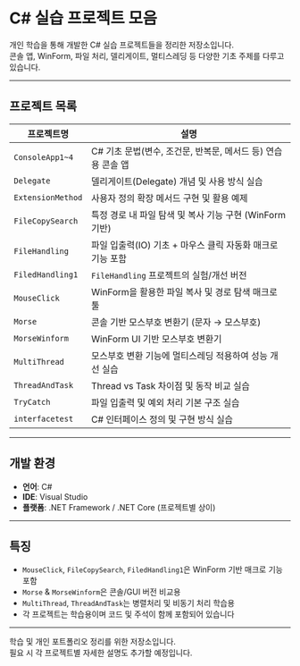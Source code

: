 #  C# 실습 프로젝트 모음

개인 학습을 통해 개발한 C# 실습 프로젝트들을 정리한 저장소입니다.  
콘솔 앱, WinForm, 파일 처리, 델리게이트, 멀티스레딩 등 다양한 기초 주제를 다루고 있습니다.

---

##  프로젝트 목록

| 프로젝트명 | 설명 |
|------------|------|
| `ConsoleApp1~4` | C# 기초 문법(변수, 조건문, 반복문, 메서드 등) 연습용 콘솔 앱 |
| `Delegate` | 델리게이트(Delegate) 개념 및 사용 방식 실습 |
| `ExtensionMethod` | 사용자 정의 확장 메서드 구현 및 활용 예제 |
| `FileCopySearch` | 특정 경로 내 파일 탐색 및 복사 기능 구현 (WinForm 기반) |
| `FileHandling` | 파일 입출력(IO) 기초 + 마우스 클릭 자동화 매크로 기능 포함 |
| `FiledHandling1` | `FileHandling` 프로젝트의 실험/개선 버전 |
| `MouseClick` | WinForm을 활용한 파일 복사 및 경로 탐색 매크로 툴 |
| `Morse` | 콘솔 기반 모스부호 변환기 (문자 → 모스부호) |
| `MorseWinform` | WinForm UI 기반 모스부호 변환기 |
| `MultiThread` | 모스부호 변환 기능에 멀티스레딩 적용하여 성능 개선 실습 |
| `ThreadAndTask` | Thread vs Task 차이점 및 동작 비교 실습 |
| `TryCatch` | 파일 입출력 및 예외 처리 기본 구조 실습 |
| `interfacetest` | C# 인터페이스 정의 및 구현 방식 실습 |

---

##  개발 환경

- **언어**: C#
- **IDE**: Visual Studio
- **플랫폼**: .NET Framework / .NET Core (프로젝트별 상이)

---

##  특징

- `MouseClick`, `FileCopySearch`, `FiledHandling1`은 WinForm 기반 매크로 기능 포함
- `Morse` & `MorseWinform`은 콘솔/GUI 버전 비교용
- `MultiThread`, `ThreadAndTask`는 병렬처리 및 비동기 처리 학습용
- 각 프로젝트는 학습용이며 코드 및 주석이 함께 포함되어 있습니다

---


학습 및 개인 포트폴리오 정리를 위한 저장소입니다.  
필요 시 각 프로젝트별 자세한 설명도 추가할 예정입니다.
